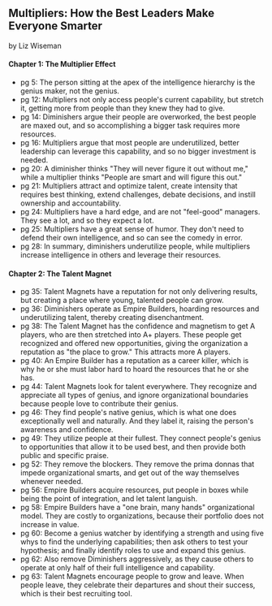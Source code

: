 ## Multipliers: How the Best Leaders Make Everyone Smarter

by Liz Wiseman

#### Chapter 1: The Multiplier Effect

* pg 5: The person sitting at the apex of the intelligence hierarchy is the genius maker, not the genius.
* pg 12: Multipliers not only access people's current capability, but stretch it, getting more from people than they knew they had to give.
* pg 14: Diminishers argue their people are overworked, the best people are maxed out, and so accomplishing a bigger task requires more resources.
* pg 16: Multipliers argue that most people are underutilized, better leadership can leverage this capability, and so no bigger investment is needed.
* pg 20: A diminisher thinks "They will never figure it out without me," while a multiplier thinks "People are smart and will figure this out."
* pg 21: Multipliers attract and optimize talent, create intensity that requires best thinking, extend challenges, debate decisions, and instill ownership and accountability.
* pg 24: Multipliers have a hard edge, and are not "feel-good" managers. They see a lot, and so they expect a lot.
* pg 25: Multipliers have a great sense of humor. They don't need to defend their own intelligence, and so can see the comedy in error.
* pg 28: In summary, diminishers underutilize people, while multipliers increase intelligence in others and leverage their resources.

#### Chapter 2: The Talent Magnet

* pg 35: Talent Magnets have a reputation for not only delivering results, but creating a place where young, talented people can grow.
* pg 36: Diminishers operate as Empire Builders, hoarding resources and underutilizing talent, thereby creating disenchantment.
* pg 38: The Talent Magnet has the confidence and magnetism to get A players, who are then stretched into A+ players. These people get recognized and offered new opportunities, giving the organization a reputation as "the place to grow." This attracts more A players.
* pg 40: An Empire Builder has a reputation as a career killer, which is why he or she must labor hard to hoard the resources that he or she has.
* pg 44: Talent Magnets look for talent everywhere. They recognize and appreciate all types of genius, and ignore organizational boundaries because people love to contribute their genius.
* pg 46: They find people's native genius, which is what one does exceptionally well and naturally. And they label it, raising the person's awareness and confidence.
* pg 49: They utilize people at their fullest. They connect people's genius to opportunities that allow it to be used best, and then provide both public and specific praise.
* pg 52: They remove the blockers. They remove the prima donnas that impede organizational smarts, and get out of the way themselves whenever needed.
* pg 56: Empire Builders acquire resources, put people in boxes while being the point of integration, and let talent languish.
* pg 58: Empire Builders have a "one brain, many hands" organizational model. They are costly to organizations, because their portfolio does not increase in value.
* pg 60: Become a genius watcher by identifying a strength and using five whys to find the underlying capabilities; then ask others to test your hypothesis; and finally identify roles to use and expand this genius.
* pg 62: Also remove Diminishers aggressively, as they cause others to operate at only half of their full intelligence and capability.
* pg 63: Talent Magnets encourage people to grow and leave. When people leave, they celebrate their departures and shout their success, which is their best recruiting tool.
